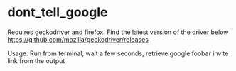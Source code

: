 # dont_tell_google

Requires geckodriver and firefox. Find the latest version of the driver below
https://github.com/mozilla/geckodriver/releases

Usage:
  Run from terminal, wait a few seconds, retrieve google foobar invite link from the output

